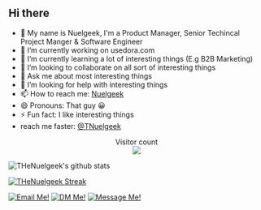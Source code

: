 ## Hi there

- 👋 My name is Nuelgeek, I'm a Product Manager, Senior Techincal Project Manger & Software Engineer
- 🔭 I’m currently working on usedora.com
- 🌱 I’m currently learning a lot of interesting things (E.g B2B Marketing)
- 👯 I’m looking to collaborate on all sort of interesting things
- 💬 Ask me about most interesting things
- 🤔 I’m looking for help with interesting things
- 📫 How to reach me: [Nuelgeek](https://twitter.com/theNuelgeek)
- 😄 Pronouns: That guy 😀 
- ⚡ Fun fact: I like interesting things
- reach me faster: [@TNuelgeek](https://twitter.com/theNuelgeek)
<!---
TheNuelgeek/TheNuelgeek is a ✨ special ✨ repository because its `README.md` (this file) appears on your GitHub profile.
You can click the Preview link to take a look at your changes.
--->
<p align="center"> 
  Visitor count<br>
  <img src="https://profile-counter.glitch.me/TheNuelgeek/count.svg" />
</p>

![THeNuelgeek's github stats](https://github-readme-stats.vercel.app/api?username=THeNuelgeek&show_icons=true&theme=highcontrast)

[![THeNuelgeek Streak](https://github-readme-streak-stats.herokuapp.com/?user=THeNuelgeek&theme=dracula)](https://git.io/streak-stats)


[<img src='https://res.cloudinary.com/letech-digital-solutions/image/upload/c_scale,w_32/v1643757205/gmail_sqb5rq.png' title='Email Me!'>](https://thenuelgeekmain@gmail.com)
[<img src='https://res.cloudinary.com/letech-digital-solutions/image/upload/c_scale,w_32/v1643581958/5296516_tweet_twitter_twitter_logo_icon_bge2m4.png' title='DM Me!'>](https://twitter.com/theNuelgeek)
[<img src='https://res.cloudinary.com/letech-digital-solutions/image/upload/c_scale,w_32/v1643581958/5296501_linkedin_network_linkedin_logo_icon_pi6n4y.png' title='Message Me!'>](https://www.linkedin.com/in/nuel-geek-1a2975200/)
